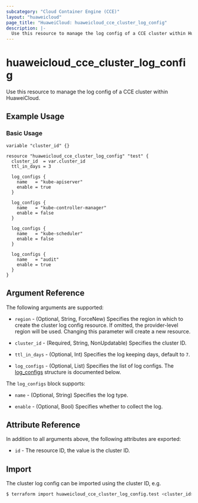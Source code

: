 ```yaml
---
subcategory: "Cloud Container Engine (CCE)"
layout: "huaweicloud"
page_title: "HuaweiCloud: huaweicloud_cce_cluster_log_config"
description: |-
  Use this resource to manage the log config of a CCE cluster within HuaweiCloud.
---
```


# huaweicloud_cce_cluster_log_config

Use this resource to manage the log config of a CCE cluster within HuaweiCloud.

## Example Usage

### Basic Usage

```hcl
variable "cluster_id" {}

resource "huaweicloud_cce_cluster_log_config" "test" {
  cluster_id  = var.cluster_id
  ttl_in_days = 3

  log_configs {
    name   = "kube-apiserver"
    enable = true
  }

  log_configs {
    name   = "kube-controller-manager"
    enable = false
  }

  log_configs {
    name   = "kube-scheduler"
    enable = false
  }

  log_configs {
    name   = "audit"
    enable = true
  }
}

```

## Argument Reference

The following arguments are supported:

* `region` - (Optional, String, ForceNew) Specifies the region in which to create the cluster log config resource.
  If omitted, the provider-level region will be used. Changing this parameter will create a new resource.

* `cluster_id` - (Required, String, NonUpdatable) Specifies the cluster ID.

* `ttl_in_days` - (Optional, Int) Specifies the log keeping days, default to `7`.

* `log_configs` - (Optional, List) Specifies the list of log configs.
  The [log_configs](#log_configs) structure is documented below.

<a name="log_configs"></a>
The `log_configs` block supports:

* `name` - (Optional, String) Specifies the log type.
  
* `enable` - (Optional, Bool) Specifies whether to collect the log.

## Attribute Reference

In addition to all arguments above, the following attributes are exported:

* `id` - The resource ID, the value is the cluster ID.

## Import

The cluster log config can be imported using the cluster ID, e.g.

```bash
$ terraform import huaweicloud_cce_cluster_log_config.test <cluster_id>
```
